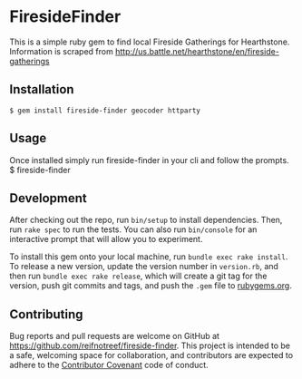 # FiresideFinder

This is a simple ruby gem to find local Fireside Gatherings for Hearthstone. Information is scraped from http://us.battle.net/hearthstone/en/fireside-gatherings

## Installation

    $ gem install fireside-finder geocoder httparty

## Usage

Once installed simply run fireside-finder in your cli and follow the prompts.
$ fireside-finder

## Development

After checking out the repo, run `bin/setup` to install dependencies. Then, run `rake spec` to run the tests. You can also run `bin/console` for an interactive prompt that will allow you to experiment.

To install this gem onto your local machine, run `bundle exec rake install`. To release a new version, update the version number in `version.rb`, and then run `bundle exec rake release`, which will create a git tag for the version, push git commits and tags, and push the `.gem` file to [rubygems.org](https://rubygems.org).

## Contributing

Bug reports and pull requests are welcome on GitHub at https://github.com/reifnotreef/fireside-finder. This project is intended to be a safe, welcoming space for collaboration, and contributors are expected to adhere to the [Contributor Covenant](http://contributor-covenant.org) code of conduct.
